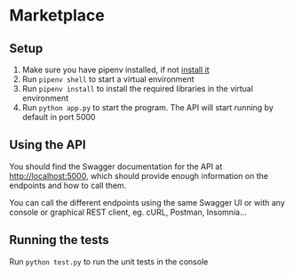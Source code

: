 # Marketplace

## Setup

1. Make sure you have pipenv installed, if not [install it](https://pipenv.readthedocs.io/en/latest/install/#installing-pipenv)
2. Run `pipenv shell` to start a virtual environment
3. Run `pipenv install` to install the required libraries in the virtual environment
4. Run `python app.py` to start the program. The API will start running by default in port 5000

## Using the API

You should find the Swagger documentation for the API at [http://localhost:5000](http://localhost:5000), which should provide enough information on the endpoints and how to call them.

You can call the different endpoints using the same Swagger UI or with any console or graphical REST client, eg. cURL, Postman, Insomnia... 

## Running the tests

Run `python test.py` to run the unit tests in the console
